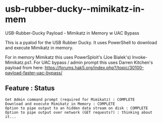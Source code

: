 # usb-rubber-ducky--mimikatz-in-mem
USB-Rubber-Ducky Payload - Mimikatz in Memory w UAC Bypass

This is a pyalod for the USB Rubber Ducky. It uses PowerShell to download and execute Mimikatz in memory.

For in memory Mimikatz this uses PowerSploit's (Joe Bialek's) Invoke-Mimikatz.ps1. For UAC bypass / admin prompt this uses Darren Kitchen's payload from here: https://forums.hak5.org/index.php?/topic/30100-payload-faster-uac-bypass/

Feature : Status
------
    Get Admin command prompt (required for Mimikatz) : COMPLETE
    Download and execute Mimikatz in Memory : COMPLETE
    Option to pipe output to an hidden data stream on disk : COMPLETE
    Option to pipe output over network (GET requests?) : thinking about it...
